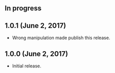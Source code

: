 ## In progress

## 1.0.1 (June 2, 2017)

 * Wrong manipulation made publish this release.

## 1.0.0 (June 2, 2017)

 * Initial release.
